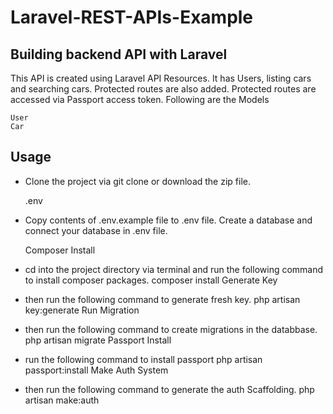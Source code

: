 # Laravel-REST-APIs-Example
## Building backend API with Laravel


This API is created using Laravel API Resources. It has Users, listing cars and searching cars. Protected routes are also added. Protected routes are accessed via Passport access token.
Following are the Models

    User
    Car

## Usage

* Clone the project via git clone or download the zip file.
    
    .env

* Copy contents of .env.example file to .env file. Create a database and connect your database in .env file.

    Composer Install

* cd into the project directory via terminal and run the following command to install composer packages.
composer install
Generate Key

* then run the following command to generate fresh key.
php artisan key:generate
Run Migration

* then run the following command to create migrations in the databbase.
php artisan migrate
Passport Install

* run the following command to install passport
php artisan passport:install
Make Auth System

* then run the following command to generate the auth Scaffolding.
php artisan make:auth
